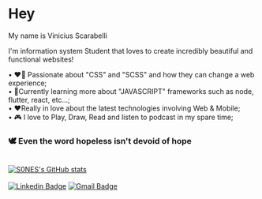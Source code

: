 # Hey 
My name is Vinicius Scarabelli

I'm information system Student that loves to create incredibly beautiful and functional websites!

• ❤️‍🔥 Passionate about "CSS" and "SCSS" and how they can change a web experience;
<br/>• 📖Currently learning more about "JAVASCRIPT" frameworks such as node, flutter, react, etc...;
<br/>• ❤️Really in love about the latest technologies involving Web & Mobile;
<br/>• 🎮 I love to Play, Draw, Read and listen to podcast in my spare time;

### 🕊️ Even the word hopeless isn't devoid of hope

<br/>[![S0NES's GitHub stats](https://github-readme-stats.vercel.app/api?username=S0NES&theme=tokyonight)](https://github.com/S0NES)
<br/><br/>[![Linkedin Badge](https://img.shields.io/badge/Scarabelli-blue?link=http://left&link=https://www.linkedin.com/in/scarabelli/?style=flat&logo=linkedin)](https://www.linkedin.com/in/scarabelli/)
[![Gmail Badge](https://img.shields.io/badge/-scarabelli.vinicius@gmail.com-FF0033?style=flat&logo=Gmail&logoColor=white&link=mailto:scarabelli.vinicius@gmail.com)](mailto:scarabelli.vinicius@gmail.com)
